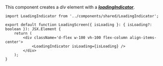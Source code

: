 This component creates a _div_ element with a **_[loadingIndicator](../Components/shared/LoadingIndicator)_**.
```tsx
import LoadingIndicator from '../components/shared/LoadingIndicator';

export default function LoadingScreen({ isLoading }: { isLoading?: boolean }): JSX.Element {
    return (
        <div className='d-flex w-100 vh-100 flex-column align-items-center'>
            <LoadingIndicator isLoading={isLoading} />
        </div>
    );
}
```